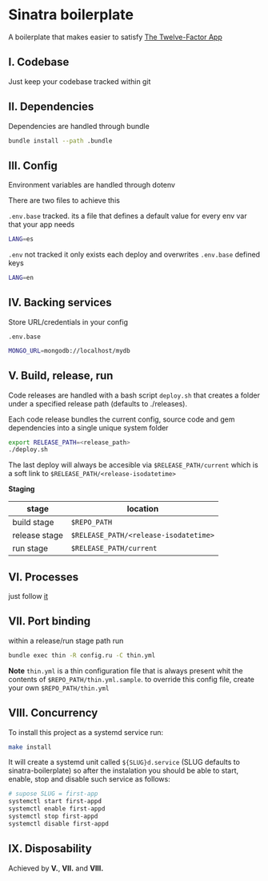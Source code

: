 # Sinatra boilerplate
A boilerplate that makes easier to satisfy [The Twelve-Factor App](https://12factor.net)

## I. Codebase
Just keep your codebase tracked within git

## II. Dependencies
Dependencies are handled through bundle

```bash
bundle install --path .bundle
```

## III. Config
Environment variables are handled through dotenv

There are two files to achieve this

`.env.base` tracked. its a file that defines a default value for every env var that your app needs
```bash
LANG=es
```

`.env` not tracked it only exists each deploy and overwrites `.env.base` defined keys
```bash
LANG=en
```

## IV. Backing services
Store URL/credentials in your config

`.env.base`
```bash
MONGO_URL=mongodb://localhost/mydb
```

## V. Build, release, run
Code releases are handled with a bash script `deploy.sh` that creates a folder under a specified release path (defaults to ./releases).

Each code release bundles the current config, source code and gem dependencies into a single unique system folder

```bash
export RELEASE_PATH=<release_path>
./deploy.sh
```

The last deploy will always be accesible via `$RELEASE_PATH/current` which is a soft link to `$RELEASE_PATH/<release-isodatetime>`

**Staging**

stage | location
--- | ---
build stage | `$REPO_PATH`
release stage | `$RELEASE_PATH/<release-isodatetime>`
run stage | `$RELEASE_PATH/current`

## VI. Processes
just follow [it](https://12factor.net/processes)

## VII. Port binding
within a release/run stage path run

```bash
bundle exec thin -R config.ru -C thin.yml
```

**Note**
`thin.yml` is a thin configuration file that is always present whit the contents of `$REPO_PATH/thin.yml.sample`. to override this config file, create your own `$REPO_PATH/thin.yml`

## VIII. Concurrency
To install this project as a systemd service run:
```bash
make install
```

It will create a systemd unit called `${SLUG}d.service` (SLUG defaults to sinatra-boilerplate) so after the instalation you should be able to start, enable, stop and disable such service as follows:
```bash
# supose SLUG = first-app
systemctl start first-appd
systemctl enable first-appd
systemctl stop first-appd
systemctl disable first-appd
```

## IX. Disposability
Achieved by **V.**, **VII.** and **VIII.**
